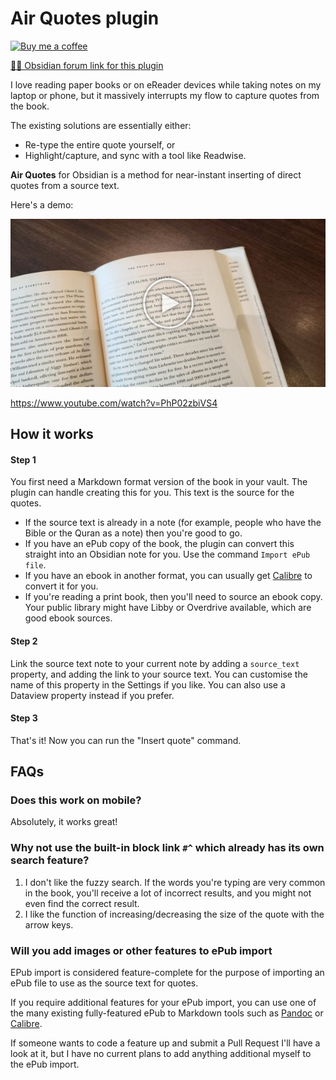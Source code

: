 # Air Quotes plugin

<a href="https://ko-fi.com/alan_" target="_blank"><img src="https://cdn.buymeacoffee.com/buttons/v2/default-yellow.png" alt="Buy me a coffee" style="width:190px"></a>

[📝💬 Obsidian forum link for this plugin](https://forum.obsidian.md/t/68421)

I love reading paper books or on eReader devices while taking notes on my laptop or phone, but it massively interrupts my flow to capture quotes from the book.

The existing solutions are essentially either:

- Re-type the entire quote yourself, or 
- Highlight/capture, and sync with a tool like Readwise.

**Air Quotes** for Obsidian is a method for near-instant inserting of direct quotes from a source text.

Here's a demo:

[![](img/video-demo.jpg)](https://www.youtube.com/watch?v=PhP02zbiVS4)

https://www.youtube.com/watch?v=PhP02zbiVS4

## How it works

#### Step 1

You first need a Markdown format version of the book in your vault. The plugin can handle creating this for you. This text is the source for the quotes.

- If the source text is already in a note (for example, people who have the Bible or the Quran as a note) then you're good to go.
- If you have an ePub copy of the book, the plugin can convert this straight into an Obsidian note for you. Use the command `Import ePub file`.
- If you have an ebook in another format, you can usually get [Calibre](https://calibre-ebook.com/) to convert it for you. 
- If you're reading a print book, then you'll need to source an ebook copy. Your public library might have Libby or Overdrive available, which are good ebook sources.

#### Step 2

Link the source text note to your current note by adding a `source_text` property, and adding the link to your source text. You can customise the name of this property in the Settings if you like.  You can also use a Dataview property instead if you prefer.

#### Step 3

That's it! Now you can run the "Insert quote" command.

## FAQs

### Does this work on mobile?

Absolutely, it works great!

### Why not use the built-in block link `#^` which already has its own search feature?

1. I don't like the fuzzy search. If the words you're typing are very common in the book,
you'll receive a lot of incorrect results, and you might not even find the correct result.
2. I like the function of increasing/decreasing the size of the quote with the arrow keys.

### Will you add images or other features to ePub import

EPub import is considered feature-complete for the purpose of importing an ePub file to use as the source text for quotes.

If you require additional features for your ePub import, you can use one of the many existing fully-featured ePub to Markdown tools such as [Pandoc](https://pandoc.org/) or [Calibre](https://calibre-ebook.com/).

If someone wants to code a feature up and submit a Pull Request I'll have a look at it, but I have no current plans to add anything additional myself to the ePub import.
